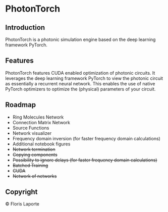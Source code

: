 # PhotonTorch

## Introduction
PhotonTorch is a photonic simulation engine based on the deep learning framework PyTorch.

## Features
PhotonTorch features CUDA enabled optimization of photonic circuits. It leverages the
deep learning framework PyTorch to view the photonic circuit as essentially a recurrent
neural network. This enables the use of native PyTorch optimizers to optimize the
(physical) parameters of your circuit.
## Roadmap
* Ring Molecules Network
* Connection Matrix Network
* Source Functions
* Network visualizer
* Frequency domain inversion (for faster frequency domain calculations)
* Additional notebook figures
* ~~Network termination~~
* ~~Copying components~~
* ~~Possibility to ignore delays (for faster frequency domain calculations)~~
* ~~Batched Training~~
* ~~CUDA~~
* ~~Network of networks~~


## Copyright

© Floris Laporte

